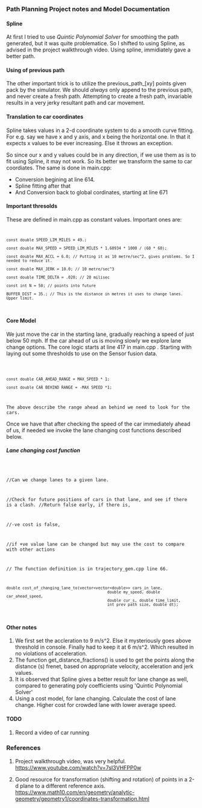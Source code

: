 ### Path Planning Project notes and Model Documentation


#### Spline 
At first I tried to use <i>Quintic Polynomial Solver</i> for smoothing the path generated, but it was quite problematice. So I shifted to using Spline, as advised in the project walkthrough video. Using spline, immidiately gave a better path. 


#### Using of previous path
The other important trick is to utilize the previous_path_[xy] points given pack by the simulator. We should *always* only append to the previous path, and never create a fresh path. Attempting to create a fresh path, invariable results in a very jerky resultant path and car movement. 


#### Translation to car coordinates
Spline takes values in a 2-d coordinate system to do a smooth curve fitting. For e.g. say we have x and y axis, and x being the horizontal one. In that it expects x values to be ever increasing. Else it throws an exception. 

So since our x and y values could be in any direction, if we use them as is to fit using Spline, it may not work. So its better we transform the same to car coordiates. The same is done in main.cpp: 
* Conversion begining at line 614. 
* Spline fitting after that 
* And Conversion back to global cordinates, starting at line 671

#### Important thresolds
These are defined in main.cpp as constant values. Important ones are: 
<code>

	const double SPEED_LIM_MILES = 49.;

    const double MAX_SPEED = SPEED_LIM_MILES * 1.60934 * 1000 / (60 * 60);    

    const double MAX_ACCL = 6.0; // Putting it as 10 metre/sec^2, gives problems. So I needed to reduce it.

    const double MAX_JERK = 10.0; // 10 metre/sec^3

    const double TIME_DELTA = .020; // 20 milisec

    const int N = 50; // points into future

    BUFFER_DIST = 35.; // This is the distance in metres it uses to change lanes. Upper limit.

</code>


#### Core Model
  We just move the car in the starting lane, gradually reaching a speed of just below 50 mph. If the car ahead of us is moving slowly we explore lane change options. The core logic starts at line 417 in main.cpp . Starting with laying out some thresholds to use on the Sensor fusion data. 


<code> 

	const double CAR_AHEAD_RANGE = MAX_SPEED * 1;

    const double CAR_BEHIND_RANGE = -MAX_SPEED *1;
</code>

	The above describe the range ahead an behind we need to look for the cars. 

  Once we have that after checking the speed of the car immediately ahead of us, if needed we invoke the lane changing cost functions described below. 

##### Lane changing cost function
<code>
	
//Can we change lanes to a given lane. 

//Check for future positions of cars in that lane, and see if there is a clash. 
//Return false early, if there is, 

//-ve cost is false,

//if +ve value lane can be changed but may use the cost to compare with other actions

// The function definition is in trajectory_gen.cpp line 66.

	double cost_of_changing_lane_to(vector<vector<double>> cars_in_lane, 
												double my_speed, double car_ahead_speed, 
												double cur_s, double time_limit, 
												int prev_path_size, double dt);

												

</code>

#### Other notes
1. We first set the accleration to 9 m/s^2. Else it mysteriously goes above threshold in console. Finally had to keep it at 6 m/s^2. Which resulted in no violations of acceleration.
2. The function get_distance_fractions() is used to get the points along the distance (s) frenet, based on appropriate velocity, acceleration and jerk values.
3. It is observed that Spline gives a better result for lane change as well, compared to generating poly coefficients using 'Quintic Polynomial Solver'
4. Using a cost model, for lane changing. Calculate the cost of lane change. Higher cost for crowded lane with lower average speed.




#### TODO
1. Record a video of car running 


### References

1. Project walkthrough video, was very helpful. 
	https://www.youtube.com/watch?v=7sI3VHFPP0w

2. Good resource for transformation (shifting and rotation) of points in a 2-d plane to a different reference axis. 
https://www.math10.com/en/geometry/analytic-geometry/geometry1/coordinates-transformation.html
